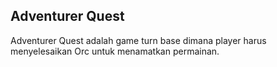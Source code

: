 ## Adventurer Quest

Adventurer Quest adalah game turn base dimana player harus menyelesaikan Orc untuk menamatkan permainan.
